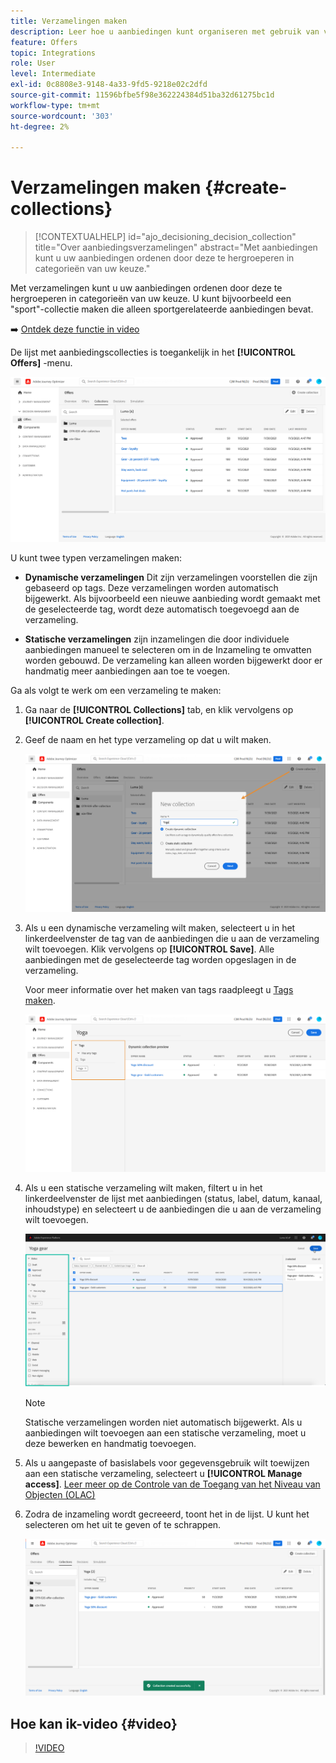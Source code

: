 ```yaml
---
title: Verzamelingen maken
description: Leer hoe u aanbiedingen kunt organiseren met gebruik van verzamelingen
feature: Offers
topic: Integrations
role: User
level: Intermediate
exl-id: 0c8808e3-9148-4a33-9fd5-9218e02c2dfd
source-git-commit: 11596bfbe5f98e362224384d51ba32d61275bc1d
workflow-type: tm+mt
source-wordcount: '303'
ht-degree: 2%

---
```


# Verzamelingen maken {#create-collections}

>[!CONTEXTUALHELP]
>id="ajo_decisioning_decision_collection"
>title="Over aanbiedingsverzamelingen"
>abstract="Met aanbiedingen kunt u uw aanbiedingen ordenen door deze te hergroeperen in categorieën van uw keuze."

Met verzamelingen kunt u uw aanbiedingen ordenen door deze te hergroeperen in categorieën van uw keuze. U kunt bijvoorbeeld een &quot;sport&quot;-collectie maken die alleen sportgerelateerde aanbiedingen bevat.

➡️ [Ontdek deze functie in video](#video)

De lijst met aanbiedingscollecties is toegankelijk in het **[!UICONTROL Offers]** -menu.

![](../assets/collections_list.png)

U kunt twee typen verzamelingen maken:

* **Dynamische verzamelingen** Dit zijn verzamelingen voorstellen die zijn gebaseerd op tags. Deze verzamelingen worden automatisch bijgewerkt. Als bijvoorbeeld een nieuwe aanbieding wordt gemaakt met de geselecteerde tag, wordt deze automatisch toegevoegd aan de verzameling.

* **Statische verzamelingen** zijn inzamelingen die door individuele aanbiedingen manueel te selecteren om in de Inzameling te omvatten worden gebouwd. De verzameling kan alleen worden bijgewerkt door er handmatig meer aanbiedingen aan toe te voegen.

Ga als volgt te werk om een verzameling te maken:

1. Ga naar de **[!UICONTROL Collections]** tab, en klik vervolgens op **[!UICONTROL Create collection]**.

1. Geef de naam en het type verzameling op dat u wilt maken.

   ![](../assets/collection_create.png)

1. Als u een dynamische verzameling wilt maken, selecteert u in het linkerdeelvenster de tag van de aanbiedingen die u aan de verzameling wilt toevoegen. Klik vervolgens op **[!UICONTROL Save]**. Alle aanbiedingen met de geselecteerde tag worden opgeslagen in de verzameling.

   Voor meer informatie over het maken van tags raadpleegt u [Tags maken](../offer-library/creating-tags.md).

   ![](../assets/dynamic_collection.png)

1. Als u een statische verzameling wilt maken, filtert u in het linkerdeelvenster de lijst met aanbiedingen (status, label, datum, kanaal, inhoudstype) en selecteert u de aanbiedingen die u aan de verzameling wilt toevoegen.

   ![](../assets/static_collection.png)

   >[!NOTE]
   >
   >Statische verzamelingen worden niet automatisch bijgewerkt. Als u aanbiedingen wilt toevoegen aan een statische verzameling, moet u deze bewerken en handmatig toevoegen.

1. Als u aangepaste of basislabels voor gegevensgebruik wilt toewijzen aan een statische verzameling, selecteert u **[!UICONTROL Manage access]**. [Leer meer op de Controle van de Toegang van het Niveau van Objecten (OLAC)](../../administration/object-based-access.md)

1. Zodra de inzameling wordt gecreeerd, toont het in de lijst. U kunt het selecteren om het uit te geven of te schrappen.

   ![](../assets/collection_created.png)

## Hoe kan ik-video {#video}

>[!VIDEO](https://video.tv.adobe.com/v/329376?quality=12)


